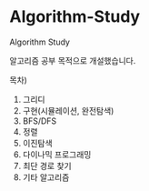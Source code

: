# Algorithm-Study
Algorithm Study

알고리즘 공부 목적으로 개설했습니다.


목차)
1. 그리디
2. 구현(시뮬레이션, 완전탐색)
3. BFS/DFS
4. 정렬
5. 이진탐색
6. 다이나믹 프로그래밍
7. 최단 경로 찾기
8. 기타 알고리즘
